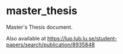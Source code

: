 # master_thesis
Master's Thesis document.

Also available at https://lup.lub.lu.se/student-papers/search/publication/8935848

